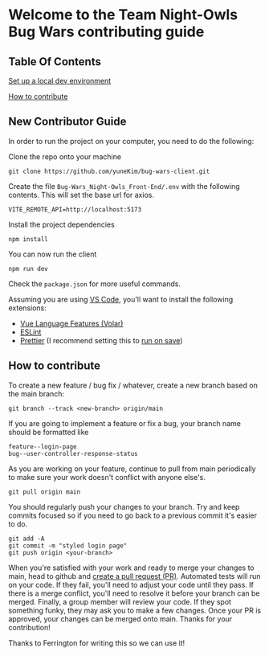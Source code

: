 # Welcome to the Team Night-Owls Bug Wars contributing guide

## Table Of Contents

[Set up a local dev environment](#set-up-a-local-dev-environment)

[How to contribute](#how-to-contribute)

## New Contributor Guide

In order to run the project on your computer, you need to do the following:

Clone the repo onto your machine

```
git clone https://github.com/yuneKim/bug-wars-client.git
```

Create the file `Bug-Wars_Night-Owls_Front-End/.env` with the following contents. This will set the base url for axios.

```
VITE_REMOTE_API=http://localhost:5173
```

Install the project dependencies

```
npm install
```

You can now run the client

```
npm run dev
```

Check the `package.json` for more useful commands.

Assuming you are using [VS Code](https://code.visualstudio.com/), you'll want to install the following extensions:

- [Vue Language Features (Volar)](vscode:extension/Vue.volar)
- [ESLint](vscode:extension/dbaeumer.vscode-eslint)
- [Prettier](vscode:extension/esbenp.prettier-vscode) (I recommend setting this to [run on save](https://stackoverflow.com/a/75582834))

## How to contribute

To create a new feature / bug fix / whatever, create a new branch based on the main branch:

```
git branch --track <new-branch> origin/main
```

If you are going to implement a feature or fix a bug, your branch name should be formatted like

```
feature--login-page
bug--user-controller-response-status
```

As you are working on your feature, continue to pull from main periodically to make sure your work doesn't conflict with anyone else's.

```
git pull origin main
```

You should regularly push your changes to your branch. Try and keep commits focused so if you need to go back to a previous commit it's easier to do.

```
git add -A
git commit -m "styled login page"
git push origin <your-branch>
```

When you're satisfied with your work and ready to merge your changes to main, head to github and [create a pull request (PR)](https://docs.github.com/en/pull-requests/collaborating-with-pull-requests/proposing-changes-to-your-work-with-pull-requests/creating-a-pull-request?tool=webui). Automated tests will run on your code. If they fail, you'll need to adjust your code until they pass. If there is a merge conflict, you'll need to resolve it before your branch can be merged. Finally, a group member will review your code. If they spot something funky, they may ask you to make a few changes. Once your PR is approved, your changes can be merged onto main. Thanks for your contribution!

Thanks to Ferrington for writing this so we can use it!
